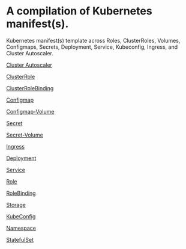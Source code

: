 # A compilation of Kubernetes manifest(s). 

Kubernetes manifest(s) template across Roles, ClusterRoles, Volumes, Configmaps, Secrets, Deployment, Service, Kubeconfig, Ingress, and Cluster Autoscaler.

[Cluster Autoscaler](k8s-autoscaler/k8s-autoscaler.yaml)

[ClusterRole](k8s-clusterRole-manifest/k8s-clusterRole.yaml)

[ClusterRoleBinding](k8s-clusterRole-manifest/k8s-clusterRoleBinding.yaml)

[Configmap](k8s-configmap-manifest/k8s-configmap.yaml)

[Configmap-Volume](k8s-configmap-volume-manifest/k8s-configmap-volume.yaml)

[Secret](k8s-Secret-manifest/k8s-secret.yaml)

[Secret-Volume](k8s-Secret-volume-manifest/k8s-secret-volume.yaml)

[Ingress](k8s-ingress-manifest/k8s-ingress.yaml)

[Deployment](k8s-manifest/k8s-deployment-service.yaml)

[Service](k8s-manifest/k8s-service.yaml)

[Role](k8s-Role-manifest/k8s-Role.yaml)

[RoleBinding](k8s-Role-manifest/k8s-RoleBinding.yaml)

[Storage](k8s-storage-manifest/k8s-storage.yml)

[KubeConfig]()

[Namespace](k8s-namespace-manifest/namespace.yml)

[StatefulSet]()
